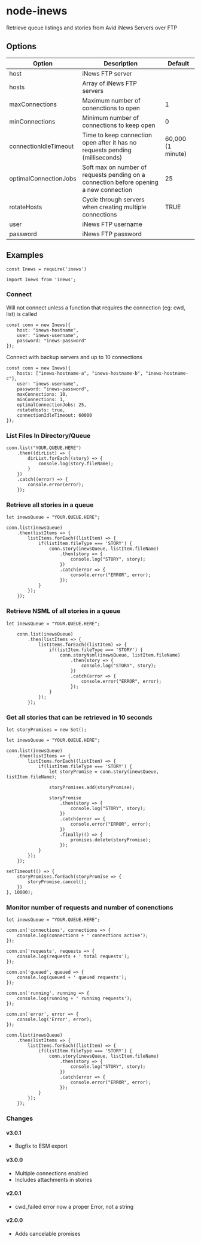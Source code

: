 # node-inews
Retrieve queue listings and stories from Avid iNews Servers over FTP

## Options

Option|Description|Default
-----|-----|-----
host|iNews FTP server| 
hosts|Array of iNews FTP servers| 
maxConnections|Maximum number of conenctions to open|1
minConnections|Minimum number of connections to keep open|0
connectionIdleTimeout|Time to keep connection open after it has no requests pending (milliseconds)|60,000 (1 minute)
optimalConnectionJobs|Soft max on number of requests pending on a connection before opening a new connection|25
rotateHosts|Cycle through servers when creating multiple connections|TRUE
user|iNews FTP username| 
password|iNews FTP password| 

## Examples

	const Inews = require('inews')

	import Inews from 'inews';
	

### Connect
Will not connect unless a function that requires the connection (eg: cwd, list) is called

	const conn = new Inews({
		host: "inews-hostname",
		user: "inews-username",
		password: "inews-password"
	});
	
Connect with backup servers and up to 10 connections

	const conn = new Inews({
		hosts: ["inews-hostname-a", "inews-hostname-b", "inews-hostname-c"],
		user: "inews-username",
		password: "inews-password",
		maxConnections: 10,
		minConnections: 1,
		optimalConnectionJobs: 25,
		rotateHosts: true,
		connectionIdleTimeout: 60000
	});
	
	

### List Files In Directory/Queue ###

	conn.list("YOUR.QUEUE.HERE")
		.then((dirList) => {
			dirList.forEach((story) => {
        		console.log(story.fileName);
        	}
		})
		.catch((error) => {
			console.error(error);
		});
	
### Retrieve all stories in a queue

	let inewsQueue = "YOUR.QUEUE.HERE";

	conn.list(inewsQueue)
	    .then(listItems => {
	        listItems.forEach((listItem) => {
        		if(listItem.fileType === 'STORY') {
        			conn.story(inewsQueue, listItem.fileName)
        			    .then(story => {
        					console.log("STORY", story);
        				})
        				.catch(error => {
        					console.error("ERROR", error);
        				});
        		}
        	});
	    });

	
### Retrieve NSML of all stories in a queue

	let inewsQueue = "YOUR.QUEUE.HERE";
    
    	conn.list(inewsQueue)
    	    .then(listItems => {
    	        listItems.forEach((listItem) => {
            		if(listItem.fileType === 'STORY') {
            			conn.storyNsml(inewsQueue, listItem.fileName)
            			    .then(story => {
            					console.log("STORY", story);
            				})
            				.catch(error => {
            					console.error("ERROR", error);
            				});
            		}
            	});
    	    });

### Get all stories that can be retrieved in 10 seconds

    let storyPromises = new Set();

	let inewsQueue = "YOUR.QUEUE.HERE";

	conn.list(inewsQueue)
        .then(listItems => {
            listItems.forEach((listItem) => {
                if(listItem.fileType === 'STORY') {
                    let storyPromise = conn.story(inewsQueue, listItem.fileName);

                    storyPromises.add(storyPromise);

                    storyPromise
                        .then(story => {
                            console.log("STORY", story);
                        })
                        .catch(error => {
                            console.error("ERROR", error);
                        })
                        .finally(() => {
                            promises.delete(storyPromise);
                        });
                }
            });
        });

    setTimeout(() => {
        storyPromises.forEach(storyPromise => {
            storyPromise.cancel();
        })
    }, 10000);

### Monitor number of requests and number of conenctions
	
	let inewsQueue = "YOUR.QUEUE.HERE";
    
    conn.on('connections', connections => {
        console.log(connections + ' connections active');
    });
    
    conn.on('requests', requests => {
        console.log(requests + ' total requests');
    });
    
    conn.on('queued', queued => {
        console.log(queued + ' queued requests');
    });
        
    conn.on('running', running => {
        console.log(running + ' running requests');
    });
    
    conn.on('error', error => {
        console.log('Error', error);
    });
    
    conn.list(inewsQueue)
        .then(listItems => {
            listItems.forEach((listItem) => {
                if(listItem.fileType === 'STORY') {
                    conn.story(inewsQueue, listItem.fileName)
                        .then(story => {
                            console.log("STORY", story);
                        })
                        .catch(error => {
                            console.error("ERROR", error);
                        });
                }
            });
        });
	
### Changes

#### v3.0.1

- Bugfix to ESM export

#### v3.0.0

- Multiple connections enabled
- Includes attachments in stories

#### v2.0.1

- cwd_failed error now a proper Error, not a string

#### v2.0.0

- Adds cancelable promises
